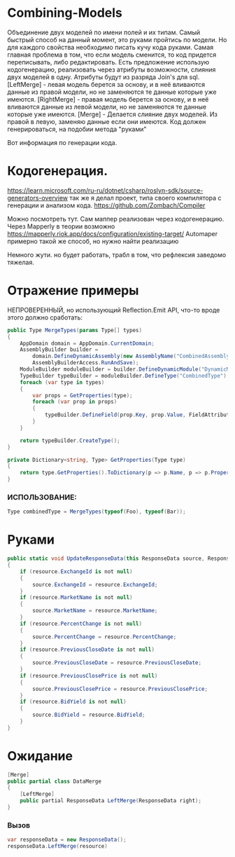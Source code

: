 # Combining-Models
Объединение двух моделей по имени полей и их типам.
Самый быстрый способ на данный момент, это руками пройтись по модели.
Но для каждого свойства необходимо писать кучу кода руками.
Самая главная проблема в том, что если модель сменится, то код придется переписывать, либо редактировать. 
Есть предложение использую кодогенерацию, реализовать через атрибуты возможности, слияния двух моделей в одну.
Атрибуты будут из разряда Join's для sql.
[LeftMerge] - левая модель берется за основу, и в неё вливаются данные из правой модели, но не заменяются те данные которые уже имеются.
[RightMerge] - правая модель берется за основу, и в неё вливаются данные из левой модели, но не заменяются те данные которые уже имеются.
[Merge] - Делается слияние двух моделей. Из правой в левую, заменяю данные если они имеются.
Код должен генерироваться, на подобии метода "руками"

Вот информация по генерации кода.
# Кодогенерация. 
https://learn.microsoft.com/ru-ru/dotnet/csharp/roslyn-sdk/source-generators-overview
так же я делал проект, типа своего компилятора с генерации и анализом кода.
https://github.com/Zombach/Compiler

Можно посмотреть тут. Сам маппер реализован через кодогенерацию.
Через Mapperly в теории возможно https://mapperly.riok.app/docs/configuration/existing-target/
Automaper примерно такой же способ, но нужно найти реализацию

Немного жути. но будет работать, трабл в том, что рефлексия заведомо тяжелая.
# Отражение примеры
НЕПРОВЕРЕННЫЙ, но использующий Reflection.Emit API, что-то вроде этого должно сработать:
```cs
public Type MergeTypes(params Type[] types)
{
    AppDomain domain = AppDomain.CurrentDomain;
    AssemblyBuilder builder = 
        domain.DefineDynamicAssembly(new AssemblyName("CombinedAssembly"),
        AssemblyBuilderAccess.RunAndSave);
    ModuleBuilder moduleBuilder = builder.DefineDynamicModule("DynamicModule");
    TypeBuilder typeBuilder = moduleBuilder.DefineType("CombinedType");
    foreach (var type in types)
    {
        var props = GetProperties(type);
        foreach (var prop in props)
        {
            typeBuilder.DefineField(prop.Key, prop.Value, FieldAttributes.Public);
        }
    }

    return typeBuilder.CreateType();
}

private Dictionary<string, Type> GetProperties(Type type)
{
    return type.GetProperties().ToDictionary(p => p.Name, p => p.PropertyType);
}
```

### ИСПОЛЬЗОВАНИЕ:
```cs
Type combinedType = MergeTypes(typeof(Foo), typeof(Bar));
```


# Руками
```cs
public static void UpdateResponseData(this ResponseData source, ResponseData resource)
{
    if (resource.ExchangeId is not null)
    {
        source.ExchangeId = resource.ExchangeId;
    }
    if (resource.MarketName is not null)
    {
        source.MarketName = resource.MarketName;
    }
    if (resource.PercentChange is not null)
    {
        source.PercentChange = resource.PercentChange;
    }
    if (resource.PreviousCloseDate is not null)
    {
        source.PreviousCloseDate = resource.PreviousCloseDate;
    }
    if (resource.PreviousClosePrice is not null)
    {
        source.PreviousClosePrice = resource.PreviousClosePrice;
    }
    if (resource.BidYield is not null)
    {
        source.BidYield = resource.BidYield;
    }
}
```

# Ожидание
```cs
[Merge]
public partial class DataMerge
{
    [LeftMerge]
    public partial ResponseData LeftMerge(ResponseData right);
}
```
### Вызов
```cs
var responseData = new ResponseData();
responseData.LeftMerge(resource)
```

